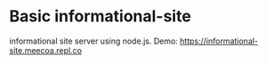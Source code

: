 # Basic informational-site
informational site server using node.js. Demo: https://informational-site.meecoa.repl.co
